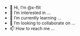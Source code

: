 - 👋 Hi, I’m @x-flit
- 👀 I’m interested in ...
- 🌱 I’m currently learning ...
- 💞️ I’m looking to collaborate on ...
- 📫 How to reach me ...

<!---
x-flit/x-flit is a ✨ special ✨ repository because its `README.md` (this file) appears on your GitHub profile.
You can click the Preview link to take a look at your changes.
--->

